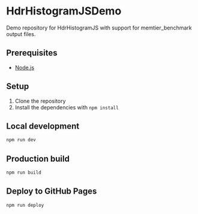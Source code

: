 # HdrHistogramJSDemo

Demo repository for HdrHistogramJS with support for memtier_benchmark output files.

## Prerequisites

- [Node.js](https://nodejs.org/)

## Setup

1. Clone the repository
2. Install the dependencies with `npm install`

## Local development

```sh
npm run dev
```

## Production build

```sh
npm run build
```

## Deploy to GitHub Pages

```sh
npm run deploy
```

